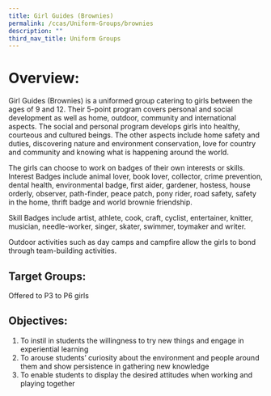 ```yaml
---
title: Girl Guides (Brownies)
permalink: /ccas/Uniform-Groups/brownies
description: ""
third_nav_title: Uniform Groups
---
```

# Overview:

Girl Guides (Brownies) is a uniformed group catering to girls between the ages of 9 and 12. Their 5-point program covers personal and social development as well as home, outdoor, community and international aspects. The social and personal program develops girls into healthy, courteous and cultured beings. The other aspects include home safety and duties, discovering nature and environment conservation, love for country and community and knowing what is happening around the world.

The girls can choose to work on badges of their own interests or skills. Interest Badges include animal lover, book lover, collector, crime prevention, dental health, environmental badge, first aider, gardener, hostess, house orderly, observer, path-finder, peace patch, pony rider, road safety, safety in the home, thrift badge and world brownie friendship.

Skill Badges include artist, athlete, cook, craft, cyclist, entertainer, knitter, musician, needle-worker, singer, skater, swimmer, toymaker and writer.

Outdoor activities such as day camps and campfire allow the girls to bond through team-building activities.

## Target Groups:

Offered to P3 to P6 girls

## Objectives:

1. To instil in students the willingness to try new things and engage in experiential learning
2. To arouse students’ curiosity about the environment and people around them and show persistence in gathering new knowledge
3. To enable students to display the desired attitudes when working and playing together